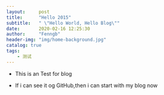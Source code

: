 ```yaml
---
layout:     post
title:      "Hello 2015"
subtitle:   " \"Hello World, Hello Blog\""
date:       2020-02-16 12:25:30
author:     "Fenngb"
header-img: "img/home-background.jpg"
catalog: true
tags:
    - 测试
---
```


- This is an Test for blog

- If i can see it og GitHub,then i can start with my blog now
